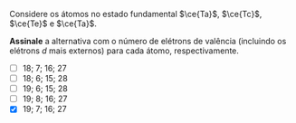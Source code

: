 Considere os átomos no estado fundamental $\ce{Ta}$, $\ce{Tc}$, $\ce{Te}$ e $\ce{Ta}$.

**Assinale** a alternativa com o número de elétrons de valência (incluindo os elétrons $d$ mais externos) para cada átomo, respectivamente.

- [ ] $18$; $7$; $16$; $27$
- [ ] $18$; $6$; $15$; $28$
- [ ] $19$; $6$; $15$; $28$
- [ ] $19$; $8$; $16$; $27$
- [x] $19$; $7$; $16$; $27$

